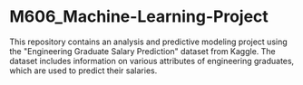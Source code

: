 # M606_Machine-Learning-Project
This repository contains an analysis and predictive modeling project using the "Engineering Graduate Salary Prediction" dataset from Kaggle. The dataset includes information on various attributes of engineering graduates, which are used to predict their salaries.

